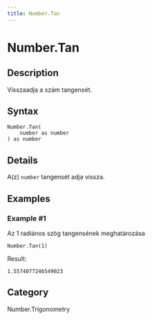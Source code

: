 ```yaml
---
title: Number.Tan
---
```


# Number.Tan


## Description

Visszaadja a szám tangensét.


## Syntax

```powerquery
Number.Tan(
    number as number
) as number
```


## Details

A(z) <code>number</code> tangensét adja vissza.


## Examples

### Example #1 
Az 1 radiános szög tangensének meghatározása
```powerquery
Number.Tan(1)
```

Result: 
```powerquery
1.5574077246549023
```




## Category
Number.Trigonometry
